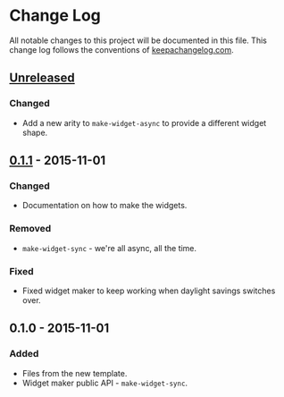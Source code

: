 # Change Log
All notable changes to this project will be documented in this file. This change log follows the conventions of [keepachangelog.com](http://keepachangelog.com/).

## [Unreleased][unreleased]
### Changed
- Add a new arity to `make-widget-async` to provide a different widget shape.

## [0.1.1] - 2015-11-01
### Changed
- Documentation on how to make the widgets.

### Removed
- `make-widget-sync` - we're all async, all the time.

### Fixed
- Fixed widget maker to keep working when daylight savings switches over.

## 0.1.0 - 2015-11-01
### Added
- Files from the new template.
- Widget maker public API - `make-widget-sync`.

[unreleased]: https://github.com/your-name/food.box.store/compare/0.1.1...HEAD
[0.1.1]: https://github.com/your-name/food.box.store/compare/0.1.0...0.1.1
